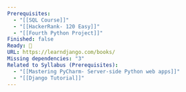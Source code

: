 ```yaml
---
Prerequisites:
  - "[[SQL Course]]"
  - "[[HackerRank- 120 Easy]]"
  - "[[Fourth Python Project]]"
Finished: false
Ready: 🔘
URL: https://learndjango.com/books/
Missing dependencies: "3"
Related to Syllabus (Prerequisites):
  - "[[Mastering PyCharm- Server-side Python web apps]]"
  - "[[Django Tutorial]]"
---
```

